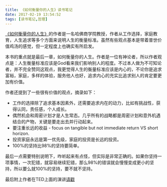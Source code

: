 ```yaml
---
title: 《如何衡量你的人生》读书笔记
date: 2017-02-19 13:54:52
tags: [读书笔记,哲理]
---
```


[《如何衡量你的人生》](https://book.douban.com/subject/20434430/)的作者是一名哈佛商学院教授，作者从工作选择，家庭教育，人生追求等多个方面来说明人生的衡量标准。虽然有些观点基本是带着普世价值鸡汤的感觉，但一定程度上也确实有所启发。

本书的重点就是最后一章，如何衡量你的人生。作者是一位有神论者，所以作者观点是：人生衡量标准应该是God看来我们影响别人的程度。不过本人做为不可知论者，并不完全赞同这观点，我更觉得人生的衡量标准应该是内心的，不论你是追求富裕，家庭，多样的体验，服务他人也好，追求内心的充实比追求别人的肯定要更加有价值。

<!--more-->

作者还提到了一些很有价值的观点，摘录如下：

- 工作的选择除了追求基本因素外，还需要追求内在的动力，比如有挑战性，获得认同，责任感，个人成长。
- 偶然机会和周密计划才是人生常态。几乎所有的战略都是周密计划和意外机遇结合的产物，关键是要走出去并行动起来。
- 要注重长远的收益 - focus on tangible but not immediate return VS short horizon.
- 投资家庭永远是第一优先级，家庭的投资是长远的投资。
- 100%的坚持比98%的坚持要简单。

最后一点需要特别说明下，咋听起来有点怪，但实际是非常正确的。如果你坚持一项事情，一次犯错，就容易继续犯错，那么98%的错误就会慢慢变成更小的坚持，所以要么就100%的坚持，要不就不坚持。

最后附上作者在TED上面的演讲[请戳](https://www.youtube.com/watch?v=tvos4nORf_Y)


